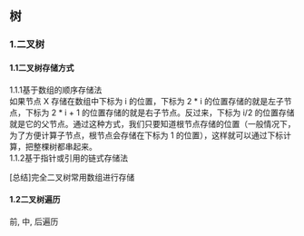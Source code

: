 ## 树
### 1.二叉树
#### 1.1二叉树存储方式  
1.1.1基于数组的顺序存储法  
如果节点 X 存储在数组中下标为 i 的位置，下标为 2 * i 的位置存储的就是左子节点，下标为 2 * i + 1 的位置存储的就是右子节点。反过来，下标为 i/2 的位置存储就是它的父节点。通过这种方式，我们只要知道根节点存储的位置（一般情况下，为了方便计算子节点，根节点会存储在下标为 1 的位置），这样就可以通过下标计算，把整棵树都串起来。  
1.1.2基于指针或引用的链式存储法  
  
[总结]完全二叉树常用数组进行存储  

#### 1.2二叉树遍历  
前, 中, 后遍历

